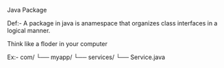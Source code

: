 Java Package

Def:- A package in java is anamespace that organizes class interfaces in a logical manner.

Think like a floder in your computer 

Ex:-  com/
        └── myapp/
          └── services/
              └── Service.java


